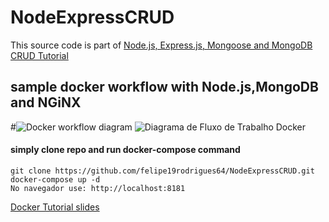 # NodeExpressCRUD

This source code is part of [Node.js, Express.js, Mongoose and MongoDB CRUD Tutorial](https://www.djamware.com/post/58b27ce080aca72c54645983/how-to-create-nodejs-expressjs-and-mongodb-crud-web-application)


## sample docker workflow with Node.js,MongoDB and NGiNX

#![](https://github.com/atahani/docker-workflow-sample/raw/master/sample_docker_workflow_diagram.png "Docker workflow diagram")
![](https://github.com/felipe19rodrigues64/NodeExpressCRUD/upload/raw/master/sample_docker_workflow_diagram.png "Diagrama de Fluxo de Trabalho Docker")


#### simply clone repo and run docker-compose command

```
git clone https://github.com/felipe19rodrigues64/NodeExpressCRUD.git
docker-compose up -d
No navegador use: http://localhost:8181
```

[Docker Tutorial slides](https://goo.gl/3mBvb5)

